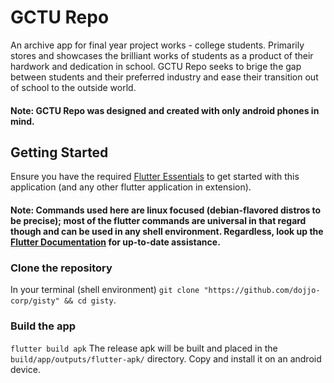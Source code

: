 # GCTU Repo

An archive app for final year project works - college students. Primarily stores and showcases the brilliant works of students as a product of their hardwork and dedication in school. 
GCTU Repo seeks to brige the gap between students and their preferred industry and ease their transition out of school to the outside world.

#### Note: GCTU Repo was designed and created with only android phones in mind.

## Getting Started
Ensure you have the required  [Flutter Essentials](https://docs.flutter.dev/get-started/install) to get started with this application (and any other flutter application in extension).

#### Note: Commands used here are linux focused (debian-flavored distros to be precise); most of the flutter commands are universal in that regard though and can be used in any shell environment. Regardless, look up the [Flutter Documentation](https://docs.flutter.dev/) for up-to-date assistance.

### Clone the repository 
In your terminal (shell environment)
`git clone "https://github.com/dojjo-corp/gisty" && cd gisty`.

### Build the app
`flutter build apk`
The release apk will be built and placed in the `build/app/outputs/flutter-apk/` directory. Copy and install it on an android device.
